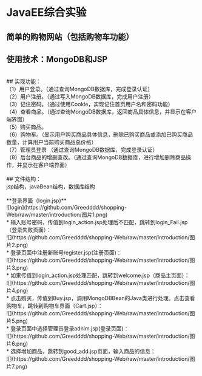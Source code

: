JavaEE综合实验<br>
=====
简单的购物网站（包括购物车功能）
------
使用技术：MongoDB和JSP
----
<br>
## 实现功能：<br>
（1）用户登录。（通过查询MongoDB数据库，完成登录认证）<br>
（2）用户注册。（通过写入MongoDB数据库，完成用户注册）<br>
（3）记住密码。（通过使用Cookie，实现记住首页用户名和密码功能）<br>
（4）查看商品。（通过查询MongoDB数据库，返回商品具体信息，并显示在客户端界面）<br>
（5）购买商品。<br>
（6）购物车。（显示用户购买商品具体信息，删除已购买商品或添加已购买商品数量，计算用户当前购买商品总价格）<br>
（7）管理员登录 （通过查询MongoDB数据库，完成登录认证）<br>
（8）后台商品的增删查改。（通过查询MongoDB数据库，进行增加删除商品操作，并显示在客户端界面）<br>
<br>
## 文件结构：<br>
jsp结构，javaBean结构，数据库结构<br>
<br>
**登录界面（login.jsp)**<br>
 ![login](https://github.com/Greedddd/shopping-Web/raw/master/introduction/图片1.png)<br>
 * 输入账号密码，传值到login_action.jsp处理后不匹配，跳转到login_Fail.jsp（登录失败页面）：<br>
 ![](https://github.com/Greedddd/shopping-Web/raw/master/introduction/图片2.png)<br>
 * 登录页面中注册新账号register.jsp(注册页面)：<br>
 ![](https://github.com/Greedddd/shopping-Web/raw/master/introduction/图片3.png)<br>
 * 如果传值到login_action.jsp处理匹配，跳转到welcome.jsp（商品主页面）：<br>
 ![](https://github.com/Greedddd/shopping-Web/raw/master/introduction/图片4.png)<br>
 * 点击购买，传值到Buy.jsp，调用MongoDBBean的Java类进行处理。点击查看购物车，跳转到购物车界面（Cart.jsp）：<br>
 ![](https://github.com/Greedddd/shopping-Web/raw/master/introduction/图片5.png)<br>
 * 登录页面中选择管理员登录adnim.jsp(登录页面)：<br>
 ![](https://github.com/Greedddd/shopping-Web/raw/master/introduction/图片6.png)<br>
 * 选择增加商品，跳转到good_add.jsp页面，输入商品的信息：<br>
 ![](https://github.com/Greedddd/shopping-Web/raw/master/introduction/图片7.png)<br>
